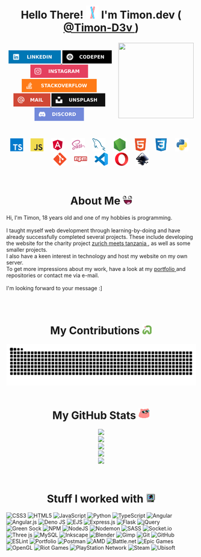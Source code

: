 <h1 align="center">
    Hello There! 
    <img src="https://raw.githubusercontent.com/Timon-D3v/Timon-D3v/main/static/lightsaber.gif" height="34" width="34"> 
    I'm Timon.dev 
    (<a href="https://github.com/Timon-D3v">
        @Timon-D3v
    </a>)
</h1>

###

<img align="right" width="6" height="200" src="https://raw.githubusercontent.com/Timon-D3v/Timon-D3v/main/static/transparent.png.png" />
<img align="right" height="200" width="200" src="https://raw.githubusercontent.com/Timon-D3v/Timon-D3v/main/static/hacker.gif"  />
<img align="right" width="16" height="200" src="https://raw.githubusercontent.com/Timon-D3v/Timon-D3v/main/static/transparent.png.png" />

###

<div align="center">
    <img width="1" height="55" src="https://raw.githubusercontent.com/Timon-D3v/Timon-D3v/main/static/transparent.png.png" />
    <a href="https://www.linkedin.com/in/timon-fiedler/">
        <img src="https://raw.githubusercontent.com/Timon-D3v/Timon-D3v/main/static/linkedin.svg" height="35" alt="LinkedIn Logo" />
    </a>
    <a href="https://codepen.io/Timon-Fiedler">
        <img src="https://raw.githubusercontent.com/Timon-D3v/Timon-D3v/main/static/codepen.svg" height="35" alt="CodePen Logo" />
    </a>
    <a href="https://www.instagram.com/timon.dev/">
        <img src="https://raw.githubusercontent.com/Timon-D3v/Timon-D3v/main/static/instagram.svg" height="35" alt="Instagram Logo" />
    </a>
    <a href="https://stackoverflow.com/users/22688455/timon-dev">
        <img src="https://raw.githubusercontent.com/Timon-D3v/Timon-D3v/main/static/stackoverflow.svg" height="35" alt="Stack Overflow Logo" />
    </a>
    <a href="mailto:info@timondev.com">
        <img src="https://raw.githubusercontent.com/Timon-D3v/Timon-D3v/main/static/mail.svg" height="35" alt="@-Symbol" />
    </a>
    <a href="https://unsplash.com/@timon_dev">
        <img src="https://raw.githubusercontent.com/Timon-D3v/Timon-D3v/main/static/unsplash.svg" height="35" alt="Unsplash Logo" />
    </a>
    <a href="https://discordapp.com/users/560914605145325596">
        <img src="https://raw.githubusercontent.com/Timon-D3v/Timon-D3v/main/static/discord.svg" height="35" alt="Discord Logo" />
    </a>
</div>

###

<div align="center">
    <img width="1" height="55" src="https://raw.githubusercontent.com/Timon-D3v/Timon-D3v/main/static/transparent.png.png" />
    <img src="https://raw.githubusercontent.com/Timon-D3v/Timon-D3v/main/static/typescript.svg" height="35"  width="35" alt="TypeScript Logo"  />
    <img width="12" height="35" src="https://raw.githubusercontent.com/Timon-D3v/Timon-D3v/main/static/transparent.png.png" />
    <img src="https://raw.githubusercontent.com/Timon-D3v/Timon-D3v/main/static/javascript.svg" height="35"  width="35" alt="JavaScript Logo"  />
    <img width="12" height="35" src="https://raw.githubusercontent.com/Timon-D3v/Timon-D3v/main/static/transparent.png.png" />
    <img src="https://raw.githubusercontent.com/Timon-D3v/Timon-D3v/main/static/angular.svg" height="35" width="35" alt="Angular Logo"  />
    <img width="12" height="35" src="https://raw.githubusercontent.com/Timon-D3v/Timon-D3v/main/static/transparent.png.png" />
    <img src="https://raw.githubusercontent.com/Timon-D3v/Timon-D3v/main/static/sass.svg" alt="sass" width="35" height="35" />
    <img width="12" height="35" src="https://raw.githubusercontent.com/Timon-D3v/Timon-D3v/main/static/transparent.png.png" />
    <img src="https://raw.githubusercontent.com/Timon-D3v/Timon-D3v/main/static/mysql.svg" height="35" width="35" alt="MySQL Logo"  />
    <img width="12" height="35" src="https://raw.githubusercontent.com/Timon-D3v/Timon-D3v/main/static/transparent.png.png" />
    <img src="https://raw.githubusercontent.com/Timon-D3v/Timon-D3v/main/static/nodejs.svg" height="35" width="35" alt="Node.js Logo"  />
    <img width="12" height="35" src="https://raw.githubusercontent.com/Timon-D3v/Timon-D3v/main/static/transparent.png.png" />
    <img src="https://raw.githubusercontent.com/Timon-D3v/Timon-D3v/main/static/html.svg" height="35" width="35" alt="HTML5 Logo"  />
    <img width="12" height="35" src="https://raw.githubusercontent.com/Timon-D3v/Timon-D3v/main/static/transparent.png.png" />
    <img src="https://raw.githubusercontent.com/Timon-D3v/Timon-D3v/main/static/css.svg" height="35" width="35" alt="CSS3 Logo"  />
    <img width="12" height="35" src="https://raw.githubusercontent.com/Timon-D3v/Timon-D3v/main/static/transparent.png.png" />
    <img src="https://raw.githubusercontent.com/Timon-D3v/Timon-D3v/main/static/python.svg" height="35" width="35" alt="Python Logo"  />
    <img width="12" height="35" src="https://raw.githubusercontent.com/Timon-D3v/Timon-D3v/main/static/transparent.png.png" />
    <img src="https://raw.githubusercontent.com/Timon-D3v/Timon-D3v/main/static/git.svg" height="35" width="35" alt="Git Logo"  />
    <img width="12" height="35" src="https://raw.githubusercontent.com/Timon-D3v/Timon-D3v/main/static/transparent.png.png" />
    <img src="https://raw.githubusercontent.com/Timon-D3v/Timon-D3v/main/static/npm.svg" height="35" width="35" alt="NPM Logo"  />
    <img width="12" height="35" src="https://raw.githubusercontent.com/Timon-D3v/Timon-D3v/main/static/transparent.png.png" />
    <img src="https://raw.githubusercontent.com/Timon-D3v/Timon-D3v/main/static/vscode.svg" height="35" width="35" alt="VSCode Logo"  />
    <img width="12" height="35" src="https://raw.githubusercontent.com/Timon-D3v/Timon-D3v/main/static/transparent.png.png" />
    <img src="https://raw.githubusercontent.com/Timon-D3v/Timon-D3v/main/static/opera.svg" height="35" width="35" alt="Opera Logo"  />
    <img width="12" height="35" src="https://raw.githubusercontent.com/Timon-D3v/Timon-D3v/main/static/transparent.png.png" />
    <img src="https://raw.githubusercontent.com/Timon-D3v/Timon-D3v/main/static/inkscape.svg" height="35" width="35" alt="Inkscape Logo"  />
</div>

<br>
<br>

<h1 align="center">
    About Me 
    <img src="https://raw.githubusercontent.com/Timon-D3v/Timon-D3v/main/static/me.png" height="24" width="24">
</h1>

<p>
    Hi, I'm Timon, 18 years old and one of my hobbies is programming.
    <br>
    <br>
    I taught myself web development through learning-by-doing and have already successfully completed several projects. These include developing the website for the charity project 
    <a href="https://www.zurich-meets-tanzania.com" target="_blank">
        zurich meets tanzania
    </a>
    , as well as some smaller projects.
    <br>
    I also have a keen interest in technology and host my website on my own server.
    <br>
    To get more impressions about my work, have a look at my 
    <a href="https://www.timondev.com" target="_blank">
        portfolio
    </a> 
    and repositories or contact me via e-mail. 
    <br>
    <br>
    I'm looking forward to your message :]
</p>

<br>
<br>

<h1 align="center">
    My Contributions 
    <img src="https://raw.githubusercontent.com/Timon-D3v/Timon-D3v/main/static/snake.gif" width="26" height="26">
</h1>

<img src="https://raw.githubusercontent.com/Timon-D3v/Timon-D3v/output/snake.svg" alt="Snake animation" />

<br>
<br>

<h1 align="center">
    My GitHub Stats 
    <img src="https://raw.githubusercontent.com/Timon-D3v/Timon-D3v/main/static/cat.gif" width="30" height="30">
</h1>

<div align="center">
    <img src="https://github-readme-stats.vercel.app/api/top-langs/?username=Timon-D3v&theme=nightowl&hide_border=false&include_all_commits=true&count_private=true&layout=compact">
    <br>
    <img src="https://github-readme-stats.vercel.app/api?username=Timon-D3v&theme=nightowl&hide_border=false&include_all_commits=true&count_private=true">
    <br>
    <img src="https://nirzak-streak-stats.vercel.app/?user=Timon-D3v&theme=nightowl&hide_border=false">
    <br>
    <img src="https://github-contributor-stats.vercel.app/api?username=Timon-D3v&limit=5&theme=nightowl&combine_all_yearly_contributions=true">
    <br>
    <img src="https://github-profile-trophy.vercel.app/?username=Timon-D3v&theme=nightowl&no-frame=false&no-bg=true&margin-w=4">
</div>

<br>
<br>

<h1 align="center">Stuff I worked with <img src="https://raw.githubusercontent.com/Timon-D3v/Timon-D3v/main/static/pc.gif" width="25" height="25"></h1>

![CSS3](https://img.shields.io/badge/css3-%231572B6.svg?style=for-the-badge&logo=css3&logoColor=white)
![HTML5](https://img.shields.io/badge/html5-%23E34F26.svg?style=for-the-badge&logo=html5&logoColor=white)
![JavaScript](https://img.shields.io/badge/javascript-%23323330.svg?style=for-the-badge&logo=javascript&logoColor=%23F7DF1E)
![Python](https://img.shields.io/badge/python-3670A0?style=for-the-badge&logo=python&logoColor=ffdd54)
![TypeScript](https://img.shields.io/badge/typescript-%23007ACC.svg?style=for-the-badge&logo=typescript&logoColor=white)
![Angular](https://img.shields.io/badge/angular-%23DD0031.svg?style=for-the-badge&logo=angular&logoColor=white)
![Angular.js](https://img.shields.io/badge/angular.js-%23E23237.svg?style=for-the-badge&logo=angularjs&logoColor=white)
![Deno JS](https://img.shields.io/badge/deno%20js-000000?style=for-the-badge&logo=deno&logoColor=white)
![EJS](https://img.shields.io/badge/ejs-%23B4CA65.svg?style=for-the-badge&logo=ejs&logoColor=black)
![Express.js](https://img.shields.io/badge/express.js-%23404d59.svg?style=for-the-badge&logo=express&logoColor=%2361DAFB)
![Flask](https://img.shields.io/badge/flask-%23000.svg?style=for-the-badge&logo=flask&logoColor=white)
![jQuery](https://img.shields.io/badge/jquery-%230769AD.svg?style=for-the-badge&logo=jquery&logoColor=white)
![Green Sock](https://img.shields.io/badge/green%20sock-88CE02?style=for-the-badge&logo=greensock&logoColor=white)
![NPM](https://img.shields.io/badge/NPM-%23CB3837.svg?style=for-the-badge&logo=npm&logoColor=white)
![NodeJS](https://img.shields.io/badge/node.js-6DA55F?style=for-the-badge&logo=node.js&logoColor=white)
![Nodemon](https://img.shields.io/badge/NODEMON-%23323330.svg?style=for-the-badge&logo=nodemon&logoColor=%BBDEAD)
![SASS](https://img.shields.io/badge/SASS-hotpink.svg?style=for-the-badge&logo=SASS&logoColor=white)
![Socket.io](https://img.shields.io/badge/Socket.io-black?style=for-the-badge&logo=socket.io&badgeColor=010101)
![Three js](https://img.shields.io/badge/threejs-black?style=for-the-badge&logo=three.js&logoColor=white)
![MySQL](https://img.shields.io/badge/mysql-4479A1.svg?style=for-the-badge&logo=mysql&logoColor=white)
![Inkscape](https://img.shields.io/badge/Inkscape-e0e0e0?style=for-the-badge&logo=inkscape&logoColor=080A13)
![Blender](https://img.shields.io/badge/blender-%23F5792A.svg?style=for-the-badge&logo=blender&logoColor=white)
![Gimp](https://img.shields.io/badge/Gimp-657D8B?style=for-the-badge&logo=gimp&logoColor=FFFFFF)
![Git](https://img.shields.io/badge/git-%23F05033.svg?style=for-the-badge&logo=git&logoColor=white)
![GitHub](https://img.shields.io/badge/github-%23121011.svg?style=for-the-badge&logo=github&logoColor=white)
![ESLint](https://img.shields.io/badge/ESLint-4B3263?style=for-the-badge&logo=eslint&logoColor=white)
![Portfolio](https://img.shields.io/badge/Portfolio-%23000000.svg?style=for-the-badge&logo=firefox&logoColor=#FF7139)
![Postman](https://img.shields.io/badge/Postman-FF6C37?style=for-the-badge&logo=postman&logoColor=white)
![AMD](https://img.shields.io/badge/AMD-%23000000.svg?style=for-the-badge&logo=amd&logoColor=white)
![Battle.net](https://img.shields.io/badge/battle.net-%2300AEFF.svg?style=for-the-badge&logo=battle.net&logoColor=white)
![Epic Games](https://img.shields.io/badge/epicgames-%23313131.svg?style=for-the-badge&logo=epicgames&logoColor=white)
![OpenGL](https://img.shields.io/badge/OpenGL-white?logo=OpenGL&style=for-the-badge)
![Riot Games](https://img.shields.io/badge/riotgames-D32936.svg?style=for-the-badge&logo=riotgames&logoColor=white)
![PlayStation Network](https://img.shields.io/badge/PSN-%230070D1.svg?style=for-the-badge&logo=Playstation&logoColor=white)
![Steam](https://img.shields.io/badge/steam-%23000000.svg?style=for-the-badge&logo=steam&logoColor=white)
![Ubisoft](https://img.shields.io/badge/Ubisoft-%23F5F5F5.svg?style=for-the-badge&logo=Ubisoft&logoColor=black)
